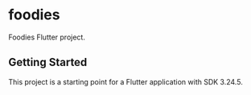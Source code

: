 # foodies

Foodies Flutter project.

## Getting Started

This project is a starting point for a Flutter application with SDK 3.24.5.